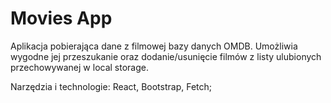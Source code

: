 # Movies App 

Aplikacja pobierająca dane z filmowej bazy danych OMDB. Umożliwia wygodne jej przeszukanie oraz dodanie/usunięcie filmów z listy ulubionych przechowywanej w local storage.

Narzędzia i technologie: React, Bootstrap, Fetch;
